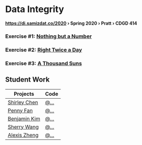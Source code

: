 # Data Integrity
**https://di.samizdat.co/2020 › Spring 2020 › Pratt › CDGD 414**

### Exercise #1: [Nothing but a Number](./1.single-numbers)
### Exercise #2: [Right Twice a Day](./2.mapping-time)
### Exercise #3: [A Thousand Suns](./3.mapping-quantities)

## Student Work
| Projects | Code |
| ------- | ---------- |
| [Shirley Chen](https://di.samizdat.co/2020/work/…) | [@…](https://github.com/…/di-2020) |
| [Penny Fan](https://di.samizdat.co/2020/work/…) | [@…](https://github.com/…/di-2020) |
| [Benjamin Kim](https://di.samizdat.co/2020/work/…) | [@…](https://github.com/…/di-2020) |
| [Sherry Wang](https://di.samizdat.co/2020/work/…) | [@…](https://github.com/…/di-2020) |
| [Alexis Zheng](https://di.samizdat.co/2020/work/…) | [@…](https://github.com/…/di-2020) |
